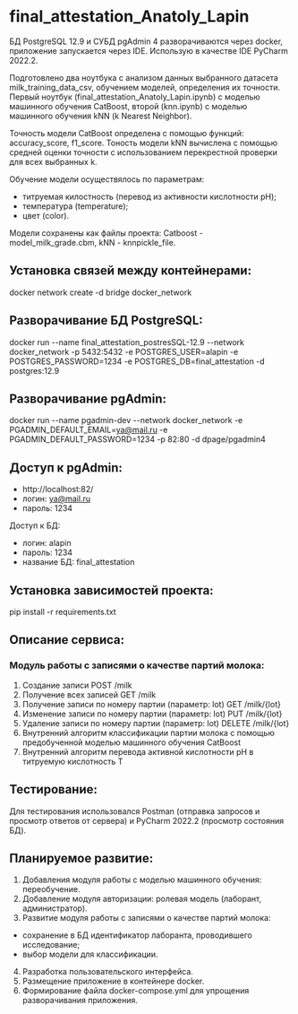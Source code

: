 # final_attestation_Anatoly_Lapin
БД PostgreSQL 12.9 и СУБД pgAdmin 4 разворачиваются через docker, приложение запускается через IDE. Использую в качестве IDE PyCharm 2022.2. 

Подготовлено два ноутбука с анализом данных выбранного датасета milk_training_data_csv, обучением моделей, определения их точности.
Первый ноутбук (final_attestation_Anatoly_Lapin.ipynb) с моделью машинного обучения CatBoost, второй (knn.ipynb) с моделью машинного обучения kNN (k Nearest Neighbor).

Точность модели CatBoost определена с помощью функций: accuracy_score, f1_score. 
Тоность модели kNN вычислена с помощью средней оценки точности с использованием перекрестной проверки для всех выбранных k.

Обучение модели осуществялось по параметрам: 
- титруемая килостность (перевод из активности кислотности pH);
- температура (temperature);
- цвет (color).

Модели сохранены как файлы проекта: Catboost - model_milk_grade.cbm, kNN - knnpickle_file.

## Установка связей между контейнерами:
docker network create -d bridge docker_network

## Разворачивание БД PostgreSQL: 
docker run --name final_attestation_postresSQL-12.9 --network docker_network -p 5432:5432 -e POSTGRES_USER=alapin -e POSTGRES_PASSWORD=1234 -e POSTGRES_DB=final_attestation -d postgres:12.9

## Разворачивание pgAdmin: 
docker run --name pgadmin-dev --network docker_network -e PGADMIN_DEFAULT_EMAIL=ya@mail.ru -e PGADMIN_DEFAULT_PASSWORD=1234 -p 82:80 -d dpage/pgadmin4

## Доступ к pgAdmin: 
  - http://localhost:82/
  - логин: ya@mail.ru
  - пароль: 1234

Доступ к БД: 
  - логин:  alapin
  - пароль: 1234
  - название БД: final_attestation

## Установка зависимостей проекта: 
pip install -r requirements.txt

## Описание сервиса:
### Модуль работы с записями о качестве партий молока:
1. Создание записи POST /milk
2. Получение всех записей GET /milk
3. Получение записи по номеру партии (параметр: lot) GET /milk/{lot}
4. Изменение записи по номеру партии (параметр: lot) PUT /milk/{lot}
5. Удаление записи по номеру партии (параметр: lot) DELETE /milk/{lot}
6. Внутренний алгоритм классификации партии молока с помощью предобученной моделью машинного обучения CatBoost
7. Внутренний алгоритм перевода активной кислотности pH в титруемую кислотность T

## Тестирование:
Для тестирования использовался Postman (отправка запросов и просмотр ответов от сервера)
и PyCharm 2022.2 (просмотр состояния БД).

## Планируемое развитие:
1. Добавления модуля работы с моделью машинного обучения: переобучение.
2. Добавление модуля авторизации: ролевая модель (лаборант, администратор).
3. Развитие модуля работы с записями о качестве партий молока:
  - сохранение в БД идентификатор лаборанта, проводившего исследование;
  - выбор модели для классификации.
4. Разработка пользовательского интерфейса.
5. Размещение приложение в контейнере docker.
6. Формирование файла docker-compose.yml для упрощения разворачивания приложения. 
